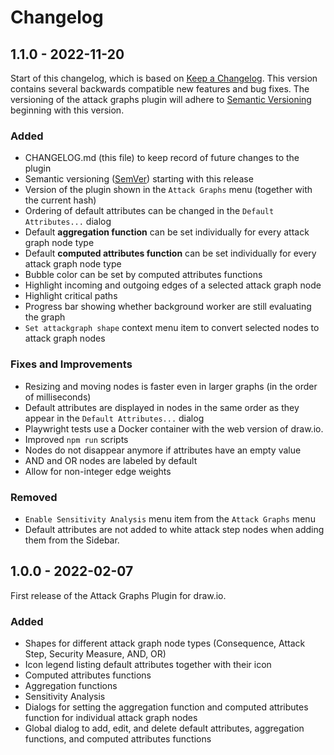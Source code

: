 # Changelog

## 1.1.0 - 2022-11-20

Start of this changelog, which is based on [Keep a Changelog](https://keepachangelog.com/en/1.0.0/). This version contains several backwards compatible new features and bug fixes. The versioning of the attack graphs plugin will adhere to [Semantic Versioning](https://semver.org/) beginning with this version.

### Added

- CHANGELOG.md (this file) to keep record of future changes to the plugin
- Semantic versioning ([SemVer](https://semver.org/)) starting with this release
- Version of the plugin shown in the `Attack Graphs` menu (together with the current hash)
- Ordering of default attributes can be changed in the `Default Attributes...` dialog
- Default **aggregation function** can be set individually for every attack graph node type
- Default **computed attributes function** can be set individually for every attack graph node type
- Bubble color can be set by computed attributes functions
- Highlight incoming and outgoing edges of a selected attack graph node
- Highlight critical paths
- Progress bar showing whether background worker are still evaluating the graph
- `Set attackgraph shape` context menu item to convert selected nodes to attack graph nodes

### Fixes and Improvements

- Resizing and moving nodes is faster even in larger graphs (in the order of milliseconds)
- Default attributes are displayed in nodes in the same order as they appear in the `Default Attributes...` dialog
- Playwright tests use a Docker container with the web version of draw.io.
- Improved `npm run` scripts
- Nodes do not disappear anymore if attributes have an empty value
- AND and OR nodes are labeled by default
- Allow for non-integer edge weights

### Removed

- `Enable Sensitivity Analysis` menu item from the `Attack Graphs` menu
- Default attributes are not added to white attack step nodes when adding them from the Sidebar.

## 1.0.0 - 2022-02-07

First release of the Attack Graphs Plugin for draw.io.

### Added

- Shapes for different attack graph node types (Consequence, Attack Step, Security Measure, AND, OR)
- Icon legend listing default attributes together with their icon
- Computed attributes functions
- Aggregation functions
- Sensitivity Analysis
- Dialogs for setting the aggregation function and computed attributes function for individual attack graph nodes
- Global dialog to add, edit, and delete default attributes, aggregation functions, and computed attributes functions
